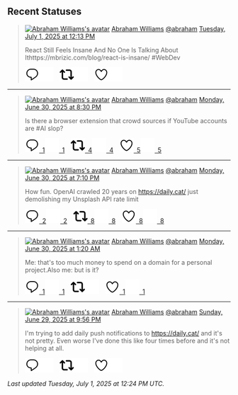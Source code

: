 ## Recent Statuses

> <a href="https://indieweb.social/@abraham"><img alt="Abraham Williams's avatar" src="https://cdn.masto.host/indiewebsocial/accounts/avatars/109/292/540/382/343/163/original/d00f2e03ce9c85b1.jpg" height="24" width="24" ></a> [Abraham Williams](https://indieweb.social/@abraham) [@abraham](https://indieweb.social/@abraham) [Tuesday, July 1, 2025 at 12:13 PM](https://indieweb.social/@abraham/114777917327825891)
>
> React Still Feels Insane And No One Is Talking About Ithttps://mbrizic.com/blog/react-is-insane/ #WebDev
>
> [![Reply](./images/reply_light.svg#gh-light-mode-only "Reply")](https://indieweb.social/@abraham/114777917327825891#gh-light-mode-only)[![Reply](./images/reply.svg#gh-dark-mode-only "Reply")](https://indieweb.social/@abraham/114777917327825891#gh-dark-mode-only)&emsp;[![Boost](./images/retweet_light.svg#gh-light-mode-only "Boost")](https://indieweb.social/@abraham/114777917327825891#gh-light-mode-only)[![Boost](./images/retweet.svg#gh-dark-mode-only "Boost")](https://indieweb.social/@abraham/114777917327825891#gh-dark-mode-only)&emsp;[![Favorite](./images/like_light.svg#gh-light-mode-only "Favorite")](https://indieweb.social/@abraham/114777917327825891#gh-light-mode-only)[![Favorite](./images/like.svg#gh-dark-mode-only "Favorite")](https://indieweb.social/@abraham/114777917327825891#gh-dark-mode-only)


---

> <a href="https://indieweb.social/@abraham"><img alt="Abraham Williams's avatar" src="https://cdn.masto.host/indiewebsocial/accounts/avatars/109/292/540/382/343/163/original/d00f2e03ce9c85b1.jpg" height="24" width="24" ></a> [Abraham Williams](https://indieweb.social/@abraham) [@abraham](https://indieweb.social/@abraham) [Monday, June 30, 2025 at 8:30 PM](https://indieweb.social/@abraham/114774209881482069)
>
> Is there a browser extension that crowd sources if YouTube accounts are #AI slop?
>
> [![Reply](./images/reply_light.svg#gh-light-mode-only "Reply")&ensp;1](https://indieweb.social/@abraham/114774209881482069#gh-light-mode-only)[![Reply](./images/reply.svg#gh-dark-mode-only "Reply")&ensp;1](https://indieweb.social/@abraham/114774209881482069#gh-dark-mode-only)&emsp;[![Boost](./images/retweet_light.svg#gh-light-mode-only "Boost")&ensp;4](https://indieweb.social/@abraham/114774209881482069#gh-light-mode-only)[![Boost](./images/retweet.svg#gh-dark-mode-only "Boost")&ensp;4](https://indieweb.social/@abraham/114774209881482069#gh-dark-mode-only)&emsp;[![Favorite](./images/like_light.svg#gh-light-mode-only "Favorite")&ensp;5](https://indieweb.social/@abraham/114774209881482069#gh-light-mode-only)[![Favorite](./images/like.svg#gh-dark-mode-only "Favorite")&ensp;5](https://indieweb.social/@abraham/114774209881482069#gh-dark-mode-only)


---

> <a href="https://indieweb.social/@abraham"><img alt="Abraham Williams's avatar" src="https://cdn.masto.host/indiewebsocial/accounts/avatars/109/292/540/382/343/163/original/d00f2e03ce9c85b1.jpg" height="24" width="24" ></a> [Abraham Williams](https://indieweb.social/@abraham) [@abraham](https://indieweb.social/@abraham) [Monday, June 30, 2025 at 7:10 PM](https://indieweb.social/@abraham/114773894915871403)
>
> How fun. OpenAI crawled 20 years on https://daily.cat/ just demolishing my Unsplash API rate limit
>
> [![Reply](./images/reply_light.svg#gh-light-mode-only "Reply")&ensp;2](https://indieweb.social/@abraham/114773894915871403#gh-light-mode-only)[![Reply](./images/reply.svg#gh-dark-mode-only "Reply")&ensp;2](https://indieweb.social/@abraham/114773894915871403#gh-dark-mode-only)&emsp;[![Boost](./images/retweet_light.svg#gh-light-mode-only "Boost")&ensp;8](https://indieweb.social/@abraham/114773894915871403#gh-light-mode-only)[![Boost](./images/retweet.svg#gh-dark-mode-only "Boost")&ensp;8](https://indieweb.social/@abraham/114773894915871403#gh-dark-mode-only)&emsp;[![Favorite](./images/like_light.svg#gh-light-mode-only "Favorite")&ensp;8](https://indieweb.social/@abraham/114773894915871403#gh-light-mode-only)[![Favorite](./images/like.svg#gh-dark-mode-only "Favorite")&ensp;8](https://indieweb.social/@abraham/114773894915871403#gh-dark-mode-only)


---

> <a href="https://indieweb.social/@abraham"><img alt="Abraham Williams's avatar" src="https://cdn.masto.host/indiewebsocial/accounts/avatars/109/292/540/382/343/163/original/d00f2e03ce9c85b1.jpg" height="24" width="24" ></a> [Abraham Williams](https://indieweb.social/@abraham) [@abraham](https://indieweb.social/@abraham) [Monday, June 30, 2025 at 1:20 AM](https://indieweb.social/@abraham/114769687077308409)
>
> Me: that&#39;s too much money to spend on a domain for a personal project.Also me: but is it?
>
> [![Reply](./images/reply_light.svg#gh-light-mode-only "Reply")&ensp;1](https://indieweb.social/@abraham/114769687077308409#gh-light-mode-only)[![Reply](./images/reply.svg#gh-dark-mode-only "Reply")&ensp;1](https://indieweb.social/@abraham/114769687077308409#gh-dark-mode-only)&emsp;[![Boost](./images/retweet_light.svg#gh-light-mode-only "Boost")](https://indieweb.social/@abraham/114769687077308409#gh-light-mode-only)[![Boost](./images/retweet.svg#gh-dark-mode-only "Boost")](https://indieweb.social/@abraham/114769687077308409#gh-dark-mode-only)&emsp;[![Favorite](./images/like_light.svg#gh-light-mode-only "Favorite")&ensp;1](https://indieweb.social/@abraham/114769687077308409#gh-light-mode-only)[![Favorite](./images/like.svg#gh-dark-mode-only "Favorite")&ensp;1](https://indieweb.social/@abraham/114769687077308409#gh-dark-mode-only)


---

> <a href="https://indieweb.social/@abraham"><img alt="Abraham Williams's avatar" src="https://cdn.masto.host/indiewebsocial/accounts/avatars/109/292/540/382/343/163/original/d00f2e03ce9c85b1.jpg" height="24" width="24" ></a> [Abraham Williams](https://indieweb.social/@abraham) [@abraham](https://indieweb.social/@abraham) [Sunday, June 29, 2025 at 9:56 PM](https://indieweb.social/@abraham/114768882972960099)
>
> I&#39;m trying to add daily push notifications to https://daily.cat/ and it&#39;s not pretty. Even worse I&#39;ve done this like four times before and it&#39;s not helping at all.
>
> [![Reply](./images/reply_light.svg#gh-light-mode-only "Reply")](https://indieweb.social/@abraham/114768882972960099#gh-light-mode-only)[![Reply](./images/reply.svg#gh-dark-mode-only "Reply")](https://indieweb.social/@abraham/114768882972960099#gh-dark-mode-only)&emsp;[![Boost](./images/retweet_light.svg#gh-light-mode-only "Boost")](https://indieweb.social/@abraham/114768882972960099#gh-light-mode-only)[![Boost](./images/retweet.svg#gh-dark-mode-only "Boost")](https://indieweb.social/@abraham/114768882972960099#gh-dark-mode-only)&emsp;[![Favorite](./images/like_light.svg#gh-light-mode-only "Favorite")](https://indieweb.social/@abraham/114768882972960099#gh-light-mode-only)[![Favorite](./images/like.svg#gh-dark-mode-only "Favorite")](https://indieweb.social/@abraham/114768882972960099#gh-dark-mode-only)


_Last updated Tuesday, July 1, 2025 at 12:24 PM UTC._
